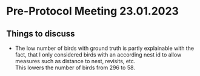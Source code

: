 # Pre-Protocol Meeting 23.01.2023

## Things to discuss

- The low number of birds with ground truth is partly explainable with the fact, that I only considered birds with an according nest id to allow measures such as distance to nest, revisits, etc. <br> This lowers the number of birds from 296 to 58.
